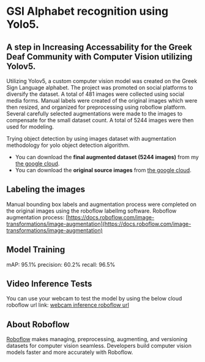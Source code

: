 # GSl Alphabet recognition using Yolo5. 
## A step in Increasing Accessability for the Greek Deaf Community with Computer Vision utilizing Yolov5.

Utilizing Yolov5, a custom computer vision model was created on the Greek Sign Language alphabet. The project was promoted on social platforms to diversify the dataset. A total of 481 images were collected using social media forms. Manual labels were created of the original images which were then resized, and organized for preprocessing using roboflow platform. Several carefully selected augmentations were made to the images to compensate for the small dataset count. A total of 5244 images were then used for modeling. 

Trying object detection by using images dataset with  augmentation methodology for yolo object detection algorithm.
- You can download the **final augmented dataset (5244 images)** from my [the google cloud](https://drive.google.com/file/d/1ENvL_MK5s3vByZ3ExYS3vRudJvT_-tva/view?usp=sharing).
- You can download the **original source images** from [the google cloud](https://drive.google.com/file/d/1_seYpj8sQENJGv_aTFqK65XkrMN9g_2o/view?usp=sharing).

## Labeling the images
Manual bounding box labels and augmentation process were completed on the original images using the roboflow labelImg software.
Roboflow augmentation process: [https://docs.roboflow.com/image-transformations/image-augmentation](https://docs.roboflow.com/image-transformations/image-augmentation)

## Model Training
mAP: 95.1%
precision: 60.2%
recall: 96.5%


 ## Video Inference Tests  
You can use your webcam to test the model by using the below cloud roboflow url link: 
[webcam inference roboflow url](https://demo.roboflow.com/gsl-fingerspelling/5?publishable_key=rf_Aq2kd1MKvqCTI0spCCEk)

## About Roboflow
[Roboflow](https://roboflow.ai/)  makes managing, preprocessing, augmenting, and versioning datasets for computer vision seamless.
Developers build computer vision models faster and more accurately with Roboflow.
